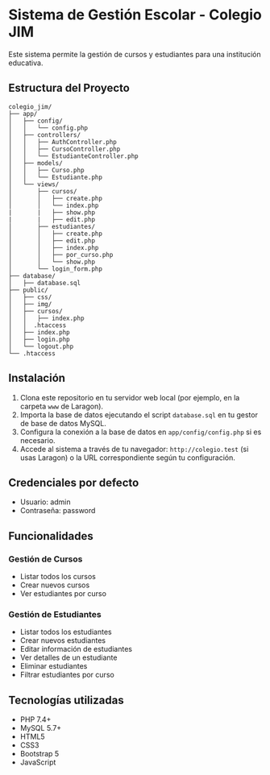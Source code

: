 # Sistema de Gestión Escolar - Colegio JIM

Este sistema permite la gestión de cursos y estudiantes para una institución educativa.

## Estructura del Proyecto

```
colegio_jim/
├── app/
│   ├── config/
│   │   └── config.php
│   ├── controllers/
│   │   ├── AuthController.php
│   │   ├── CursoController.php
│   │   └── EstudianteController.php
│   ├── models/
│   │   ├── Curso.php
│   │   └── Estudiante.php
│   └── views/
│       ├── cursos/
│       │   ├── create.php
│       │   └── index.php
|       |   ├── show.php
|       |   ├── edit.php
│       ├── estudiantes/
│       │   ├── create.php
│       │   ├── edit.php
│       │   ├── index.php
│       │   ├── por_curso.php
│       │   └── show.php
│       └── login_form.php
├── database/
│   ├── database.sql
├── public/
│   ├── css/
│   ├── img/
│   ├── cursos/
│   │   ├── index.php
│   │  .htaccess
│   ├── index.php
│   ├── login.php
│   └── logout.php
└── .htaccess
```

## Instalación

1. Clona este repositorio en tu servidor web local (por ejemplo, en la carpeta `www` de Laragon).
2. Importa la base de datos ejecutando el script `database.sql` en tu gestor de base de datos MySQL.
3. Configura la conexión a la base de datos en `app/config/config.php` si es necesario.
4. Accede al sistema a través de tu navegador: `http://colegio.test` (si usas Laragon) o la URL correspondiente según tu configuración.

## Credenciales por defecto

- Usuario: admin
- Contraseña: password

## Funcionalidades

### Gestión de Cursos
- Listar todos los cursos
- Crear nuevos cursos
- Ver estudiantes por curso

### Gestión de Estudiantes
- Listar todos los estudiantes
- Crear nuevos estudiantes
- Editar información de estudiantes
- Ver detalles de un estudiante
- Eliminar estudiantes
- Filtrar estudiantes por curso

## Tecnologías utilizadas

- PHP 7.4+
- MySQL 5.7+
- HTML5
- CSS3
- Bootstrap 5
- JavaScript
